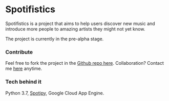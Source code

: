 # Spotifistics

Spotifistics is a project that aims to help users discover new music and introduce more people to amazing artists they might not yet know.

The project is currently in the pre-alpha stage.

### Contribute

Feel free to fork the project in the [Github repo here](https://github.com/ayy-em/spotifistics). Collaboration? Contact me [here](https://somethingreally.fun/contact) anytime.

### Tech behind it

Python 3.7, [Spotipy](https://spotipy.readthedocs.io/), Google Cloud App Engine.